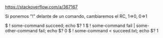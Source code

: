 https://stackoverflow.com/a/367167

Si ponemos "!" delante de un comando, cambiaremos el RC, 1=>0, 0=>1

$ ! some-command succeed; echo $?
1
$ ! some-command fail | some-other-command fail; echo $?
0
$ ! some-command < succeed.txt; echo $?
1
